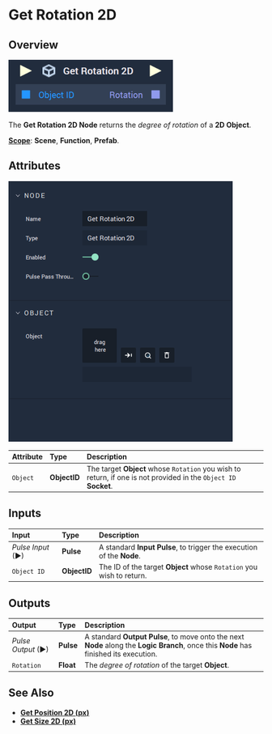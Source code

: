 # Get Rotation 2D

## Overview

![The Get Rotation 2D Node.](../../../.gitbook/assets/getrotation2dupdatedimage.png)

The **Get Rotation 2D Node** returns the _degree of rotation_ of a **2D Object**.

[**Scope**](../../overview.md#scopes): **Scene**, **Function**, **Prefab**.

## Attributes

![The Get Rotation 2D Node Attributes.](../../../.gitbook/assets/node-get-rotation-2d-attr.png)

| Attribute | Type | Description |
| :--- | :--- | :--- |
| `Object` | **ObjectID** | The target **Object** whose `Rotation` you wish to return, if one is not provided in the `Object ID` **Socket**. |

## Inputs

| Input | Type | Description |
| :--- | :--- | :--- |
| _Pulse Input_ \(►\) | **Pulse** | A standard **Input Pulse**, to trigger the execution of the **Node**. |
| `Object ID` | **ObjectID** | The ID of the target **Object** whose `Rotation` you wish to return. |

## Outputs

| Output | Type | Description |
| :--- | :--- | :--- |
| _Pulse Output_ \(►\) | **Pulse** | A standard **Output Pulse**, to move onto the next **Node** along the **Logic Branch**, once this **Node** has finished its execution. |
| `Rotation` | **Float** | The _degree of rotation_ of the target **Object**. |

## See Also

* [**Get Position 2D (px)**](get-position-pixel.md)
* [**Get Size 2D (px)**](get-size-pixel.md)

